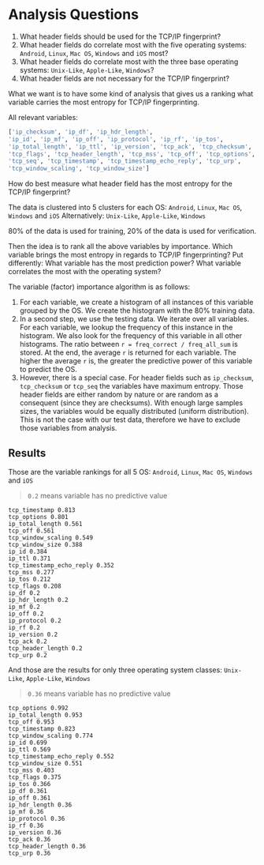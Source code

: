 # Analysis Questions

1. What header fields should be used for the TCP/IP fingerprint?
2. What header fields do correlate most with the five operating systems: `Android`, `Linux`, `Mac OS`, `Windows` and `iOS` most?
3. What header fields do correlate most with the three base operating systems: `Unix-Like`, `Apple-Like`, `Windows`?
4. What header fields are not necessary for the TCP/IP fingerprint?

What we want is to have some kind of analysis that gives us a ranking what variable
carries the most entropy for TCP/IP fingerprinting.

All relevant variables:

```python
['ip_checksum', 'ip_df', 'ip_hdr_length',
'ip_id', 'ip_mf', 'ip_off', 'ip_protocol', 'ip_rf', 'ip_tos',
'ip_total_length', 'ip_ttl', 'ip_version', 'tcp_ack', 'tcp_checksum',
'tcp_flags', 'tcp_header_length', 'tcp_mss', 'tcp_off', 'tcp_options',
'tcp_seq', 'tcp_timestamp', 'tcp_timestamp_echo_reply', 'tcp_urp',
'tcp_window_scaling', 'tcp_window_size']
```

How do best measure what header field has the most entropy for the TCP/IP fingerprint?

The data is clustered into 5 clusters for each OS: `Android`, `Linux`, `Mac OS`, `Windows` and `iOS`
Alternatively: `Unix-Like`, `Apple-Like`, `Windows`

80% of the data is used for training, 20% of the data is used for verification.

Then the idea is to rank all the above variables by importance. Which variable brings the most entropy in regards to TCP/IP fingerprinting? Put differently: What variable has the most prediction power? What variable correlates the most with the operating system?

The variable (factor) importance algorithm is as follows:

1. For each variable, we create a histogram of all instances of this variable grouped by the OS. We create the histogram with the 80% training data.
2. In a second step, we use the testing data. We iterate over all variables. For each variable, we lookup the frequency of this instance in the histogram. We also look for the frequency of this variable in all other histograms. The ratio between `r = freq_correct / freq_all_sum` is stored. At the end, the average `r` is returned for each variable. The higher the average `r` is, the greater the predictive power of this variable to predict the OS.
3. However, there is a special case. For header fields such as `ip_checksum`, `tcp_checksum` or `tcp_seq` the variables have maximum entropy. Those header fields are either random by nature or are random as a consequent (since they are checksums). With enough large samples sizes, the variables would be equally distributed (uniform distribution). This is not the case with our test data, therefore we have to exclude those variables from analysis.

## Results

Those are the variable rankings for all 5 OS: `Android`, `Linux`, `Mac OS`, `Windows` and `iOS`

> `0.2` means variable has no predictive value

```text
tcp_timestamp 0.813
tcp_options 0.801
ip_total_length 0.561
tcp_off 0.561
tcp_window_scaling 0.549
tcp_window_size 0.388
ip_id 0.384
ip_ttl 0.371
tcp_timestamp_echo_reply 0.352
tcp_mss 0.277
ip_tos 0.212
tcp_flags 0.208
ip_df 0.2
ip_hdr_length 0.2
ip_mf 0.2
ip_off 0.2
ip_protocol 0.2
ip_rf 0.2
ip_version 0.2
tcp_ack 0.2
tcp_header_length 0.2
tcp_urp 0.2
```

And those are the results for only three operating system classes: `Unix-Like`, `Apple-Like`, `Windows`

> `0.36` means variable has no predictive value

```
tcp_options 0.992
ip_total_length 0.953
tcp_off 0.953
tcp_timestamp 0.823
tcp_window_scaling 0.774
ip_id 0.699
ip_ttl 0.569
tcp_timestamp_echo_reply 0.552
tcp_window_size 0.551
tcp_mss 0.403
tcp_flags 0.375
ip_tos 0.366
ip_df 0.361
ip_off 0.361
ip_hdr_length 0.36
ip_mf 0.36
ip_protocol 0.36
ip_rf 0.36
ip_version 0.36
tcp_ack 0.36
tcp_header_length 0.36
tcp_urp 0.36
```
